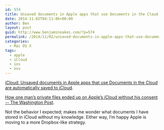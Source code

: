 ```yaml
---
id: 574
title: Unsaved documents in Apple apps that use Documents in the Cloud are automatically saved to iCloud
date: 2014-11-02T04:11:06+00:00
author: Ben
layout: post
guid: http://www.benjaminoakes.com/?p=574
permalink: /2014/11/02/unsaved-documents-in-apple-apps-that-use-documents-in-the-cloud-are-automatically-saved-to-icloud/
categories:
  - Mac OS X
tags:
  - apple
  - iCloud
  - ios
  - osx
---
```

[iCloud: Unsaved documents in Apple apps that use Documents in the Cloud are automatically saved to iCloud](http://support.apple.com/kb/TS4372).

[How one man’s private files ended up on Apple’s iCloud without his consent -- The Washington Post](http://www.washingtonpost.com/blogs/the-switch/wp/2014/10/30/how-one-mans-private-files-ended-up-on-apples-icloud-without-his-consent/).

Not the behavior I expected; makes me wonder what documents I have stored in iCloud without my knowledge. Either way, I&#8217;m happy Apple is moving to a more Dropbox-like strategy.